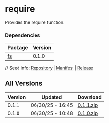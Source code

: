 # require

Provides the require function.

### Dependencies

|Package|Version|
|---|---|
|[fs](../fs)|0.1.0|

// Seed info: [Repository](https://github.com/fabriccore/require-js) | [Manifest](https://raw.githubusercontent.com/fabriccore/require-js/refs/heads/master/package.json) | [Release](https://github.com/fabriccore/require-js/archive/refs/heads/master.zip)

## All Versions

|Version|Updated|Download|
|---|---|---|
|0.1.1|06/30/25 - 16:45|[0.1.1.zip](./releases/0.1.1.zip)|
|0.1.0|06/30/25 - 10:48|[0.1.0.zip](./releases/0.1.0.zip)|